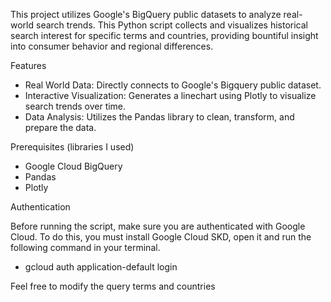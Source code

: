 This project utilizes Google's BigQuery public datasets to analyze real-world search trends. This Python script collects and visualizes historical search interest for specific terms and countries, providing bountiful insight into consumer behavior and regional differences.

Features

- Real World Data: Directly connects to Google's Bigquery public dataset.
- Interactive Visualization: Generates a linechart using Plotly to visualize search trends over time.
- Data Analysis: Utilizes the Pandas library to clean, transform, and prepare the data.

Prerequisites (libraries I used)

- Google Cloud BigQuery
- Pandas
- Plotly

Authentication

Before running the script, make sure you are authenticated with Google Cloud. To do this, you must install Google Cloud SKD, open it and run the following command in your terminal.

- gcloud auth application-default login

Feel free to modify the query terms and countries



